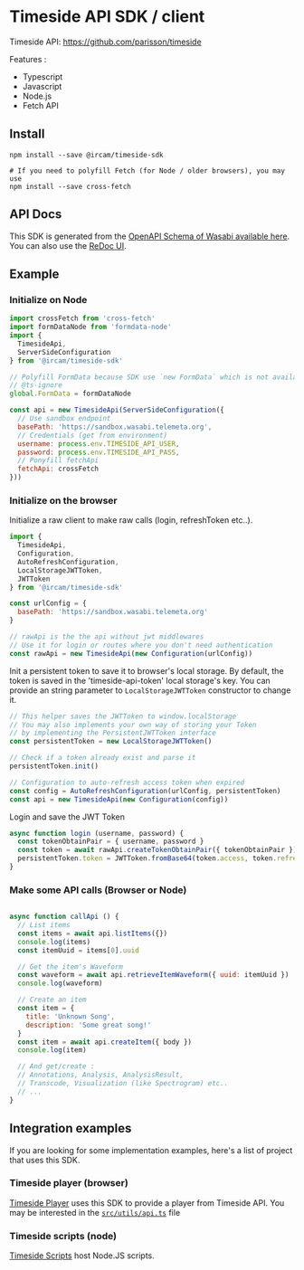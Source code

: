 # Timeside API SDK / client 

Timeside API: https://github.com/parisson/timeside

Features :
- Typescript
- Javascript
- Node.js
- Fetch API

## Install

```
npm install --save @ircam/timeside-sdk

# If you need to polyfill Fetch (for Node / older browsers), you may use
npm install --save cross-fetch
```

## API Docs

This SDK is generated from the [OpenAPI Schema of Wasabi available here](https://sandbox.wasabi.telemeta.org/timeside/api/schema/).    
You can also use the [ReDoc UI](https://sandbox.wasabi.telemeta.org/timeside/api/docs/).

## Example

### Initialize on Node

```javascript
import crossFetch from 'cross-fetch'
import formDataNode from 'formdata-node'
import {
  TimesideApi,
  ServerSideConfiguration
} from '@ircam/timeside-sdk'

// Polyfill FormData because SDK use `new FormData` which is not available in Node.
// @ts-ignore
global.FormData = formDataNode

const api = new TimesideApi(ServerSideConfiguration({
  // Use sandbox endpoint
  basePath: 'https://sandbox.wasabi.telemeta.org',
  // Credentials (get from environment)
  username: process.env.TIMESIDE_API_USER,
  password: process.env.TIMESIDE_API_PASS,
  // Ponyfill fetchApi
  fetchApi: crossFetch
}))
```

### Initialize on the browser

Initialize a raw client to make raw calls (login, refreshToken etc..).

```javascript
import {
  TimesideApi,
  Configuration,
  AutoRefreshConfiguration,
  LocalStorageJWTToken,
  JWTToken
} from '@ircam/timeside-sdk'

const urlConfig = {
  basePath: 'https://sandbox.wasabi.telemeta.org'
}

// rawApi is the the api without jwt middlewares
// Use it for login or routes where you don't need authentication
const rawApi = new TimesideApi(new Configuration(urlConfig))
```

Init a persistent token to save it to browser's local storage.
By default, the token is saved in the 'timeside-api-token' local storage's key. You can provide an string parameter to `LocalStorageJWTToken` constructor to change it.

```javascript
// This helper saves the JWTToken to window.localStorage
// You may also implements your own way of storing your Token
// by implementing the PersistentJWTToken interface
const persistentToken = new LocalStorageJWTToken()

// Check if a token already exist and parse it
persistentToken.init()

// Configuration to auto-refresh access token when expired
const config = AutoRefreshConfiguration(urlConfig, persistentToken)
const api = new TimesideApi(new Configuration(config))
```

Login and save the JWT Token

```javascript
async function login (username, password) {
  const tokenObtainPair = { username, password }
  const token = await rawApi.createTokenObtainPair({ tokenObtainPair })
  persistentToken.token = JWTToken.fromBase64(token.access, token.refresh)
}
```

### Make some API calls (Browser or Node)

```javascript

async function callApi () {
  // List items
  const items = await api.listItems({})
  console.log(items)
  const itemUuid = items[0].uuid

  // Get the item's Waveform
  const waveform = await api.retrieveItemWaveform({ uuid: itemUuid })
  console.log(waveform)

  // Create an item
  const item = {
    title: 'Unknown Song',
    description: 'Some great song!'
  }
  const item = await api.createItem({ body })
  console.log(item)

  // And get/create :
  // Annotations, Analysis, AnalysisResult,
  // Transcode, Visualization (like Spectrogram) etc..
  // ...
}
```


## Integration examples

If you are looking for some implementation examples, here's a list of project that uses this SDK.

### Timeside player (browser)

[Timeside Player](https://github.com/Ircam-Web/timeside-player/) uses this SDK to provide a player from Timeside API.
You may be interested in the [`src/utils/api.ts`](https://github.com/Ircam-Web/timeside-player/blob/master/src/utils/api.ts) file

### Timeside scripts (node)

[Timeside Scripts](https://github.com/Ircam-Web/timeside-scripts) host Node.JS scripts.
